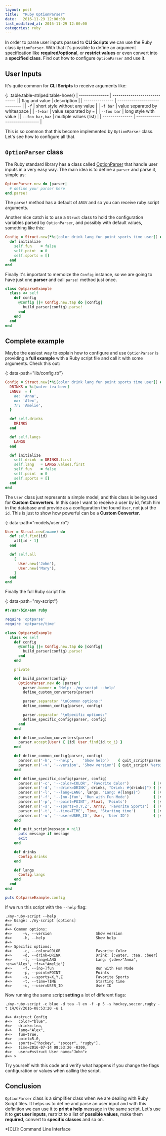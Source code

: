 ```yaml
---
layout: post
title:  "Ruby OptionParser"
date:   2016-11-29 12:00:00
last_modified_at: 2016-11-29 12:00:00
categories: ruby
---
```


In order to parse user inputs passed to **CLI Scripts** we can use the Ruby class `OptionParser`. With that it's possible to define an argument specification like **required/optional**, or **restrict values** or even convert into a **specified class**. Find out how to configure `OptionParser` and use it.

## User Inputs

It's quite common for **CLI Scripts** to receive arguments like:

{: .table.table-striped.table-hover}
| --------------- | ----------------------------- |
| flag and value  | description                   |
| --------------- | ----------------------------- |
| `-f`            | short style without any value |
| `-f bar`        | value separated by whitespace |
| `-f=bar`        | value separated by `=`        |
| `--foo bar`     | long style with value         |
| `--foo bar,baz` | multiple values (list)        |
| --------------- | ----------------------------- |

This is so common that this become implemented by `OptionParser` class. Let's see how to configure all that.

## `OptionParser` class

The Ruby standard library has a class called [OptionParser][ruby-option-parser] that handle user inputs in a very easy way. The main idea is to define a `parser` and parse it, simple as:

```ruby
OptionParser.new do |parser|
  # define your parser here
end.parse!
```

The `parse!` method has a default of `ARGV` and so you can receive ruby script arguments.

Another nice catch is to use a `Struct` class to hold the configuration variables parsed by `OptionParser`, and possibly with default values, something like this:

```ruby
Config = Struct.new(*%i[color drink lang fun point sports time user]) do
  def initialize
    self.fun    = false
    self.point  = 0
    self.sports = []
  end
end
```

Finally it's important to memoize the `Config` instance, so we are going to have just one **parser** and call `parse!` method just once.

```ruby
class OptparseExample
  class << self
    def config
      @config ||= Config.new.tap do |config|
        build_parser(config).parse!
      end
    end
  end
end
```

## Complete example

Maybe the easiest way to explain how to configure and use `OptionParser` is providing a **full example** with a Ruby script file and call it with some arguments. Check this out:

{: data-path="lib/config.rb"}
```ruby
Config = Struct.new(*%i[color drink lang fun point sports time user]) do
  DRINKS = %i[water tea beer]
  LANGS  = {
    de: 'Anna',
    en: 'Alex',
    fr: 'Amelie',
  }

  def self.drinks
    DRINKS
  end

  def self.langs
    LANGS
  end

  def initialize
    self.drink  = DRINKS.first
    self.lang   = LANGS.values.first
    self.fun    = false
    self.point  = 0
    self.sports = []
  end
end
```

The `User` class just represents a simple model, and this class is being used for **Custom Converters**. In this case I want to receive a user by id, fetch him in the database and provide as a configuration the found `User`, not just the `id`. This is just to show how powerful can be a **Custom Converter**.

{: data-path="models/user.rb"}
```ruby
User = Struct.new(:name) do
  def self.find(id)
    all[id - 1]
  end

  def self.all
    [
      User.new('John'),
      User.new('Mary'),
    ]
  end
end
```

Finally the full Ruby script file:

{: data-path="my-script"}
```ruby
#!/usr/bin/env ruby

require 'optparse'
require 'optparse/time'

class OptparseExample
  class << self
    def config
      @config ||= Config.new.tap do |config|
        build_parser(config).parse!
      end
    end

    private

    def build_parser(config)
      OptionParser.new do |parser|
        parser.banner = 'Help: ./my-script --help'
        define_custom_converters(parser)

        parser.separator "\nCommon options:"
        define_common_config(parser, config)

        parser.separator "\nSpecific options:"
        define_specific_config(parser, config)
      end
    end

    def define_custom_converters(parser)
      parser.accept(User) { |id| User.find(id.to_i) }
    end

    def define_common_config(parser, config)
      parser.on('-h', '--help',    'Show help')    { quit_script(parser) }
      parser.on('-v', '--version', 'Show version') { quit_script('Version => 1.0.0') }
    end

    def define_specific_config(parser, config)
      parser.on('-c', '--color=COLOR', 'Favorite Color')           { |v| config.color  = v }
      parser.on('-d', '--drink=DRINK', drinks, "Drink: #{drinks}") { |v| config.drink  = v }
      parser.on('-l', '--lang=LANG', langs, "Lang: #{langs}")      { |v| config.lang   = v }
      parser.on('-f', '--[no-]fun', 'Run with Fun Mode')           { |v| config.fun    = v }
      parser.on('-p', '--point=POINT', Float, 'Points')            { |v| config.point  = v }
      parser.on('-s', '--sports=X,Y,Z', Array, 'Favorite Sports')  { |v| config.sports = v }
      parser.on('-t', '--time=TIME', Time, 'Starting time')        { |v| config.time   = v }
      parser.on('-u', '--user=USER_ID', User, 'User ID')           { |v| config.user   = v }
    end

    def quit_script(message = nil)
      puts message if message
      exit
    end

    def drinks
      Config.drinks
    end

    def langs
      Config.langs
    end
  end
end

puts OptparseExample.config
```

If we run this script with the `--help` flag:

```shell
./my-ruby-script --help
#=> Usage: ./my-script [options]
#=>
#=> Common options:
#=>     -v, --version                    Show version
#=>     -h, --help                       Show help
#=>
#=> Specific options:
#=>     -c, --color=COLOR                Favorite Color
#=>     -d, --drink=DRINK                Drink: [:water, :tea, :beer]
#=>     -l, --lang=LANG                  Lang: {:de=>"Anna", :en=>"Alex", :fr=>"Amelie"}
#=>     -f, --[no-]fun                   Run with Fun Mode
#=>     -p, --point=POINT                Points
#=>     -s, --sports=X,Y,Z               Favorite Sports
#=>     -t, --time=TIME                  Starting time
#=>     -u, --user=USER_ID               User ID
```

Now running the same script **setting** a lot of different flags:

```shell
./my-ruby-script -c blue -d tea -l en -f -p 5 -s hockey,soccer,rugby -t 14/07/2016-08:53:20 -u 1                            

#=> #<struct Config
#=>   color="blue",
#=>   drink=:tea,
#=>   lang="Alex",
#=>   fun=true,
#=>   point=5.0,
#=>   sports=["hockey", "soccer", "rugby"],
#=>   time=2016-07-14 08:53:20 -0300,
#=>   user=#<struct User name="John">
#=> >
```

Try yourself with this code and verify what happens if you change the flags configuration or values when calling the script.

## Conclusion

`OptionParser` class is a simplifier class when we are dealing with Ruby Script files. It helps us to define and parse an user input and with this definition we can use it to **print a help** message in the same script. Let's use it to **get user inputs**, restrict to a list of **possible values**, make them **required**, convert to **specific classes** and so on.

[ruby-option-parser]: http://ruby-doc.org/stdlib-2.3.3/libdoc/optparse/rdoc/OptionParser.html

*[CLI]: Command Line Interface

